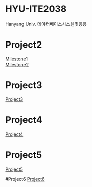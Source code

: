# HYU-ITE2038
Hanyang Univ. 데이터베이스시스템및응용

# Project2
[Milestone1](https://github.com/dycha0430/HYU-ITE2038/wiki/Project2-Milestone1)  
[Milestone2](https://github.com/dycha0430/HYU-ITE2038/wiki/Project2-Milestone2)  

# Project3
[Project3](https://github.com/dycha0430/HYU-ITE2038/wiki/Project3)

# Project4
[Project4](https://github.com/dycha0430/HYU-ITE2038/wiki/Project4)

# Project5
[Project5](https://github.com/dycha0430/HYU-ITE2038/wiki/Project5)

#Project6
[Project6](https://github.com/dycha0430/HYU-ITE2038/wiki/Project6)
